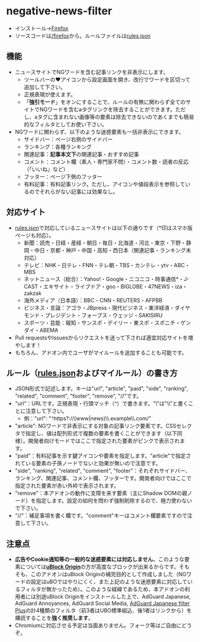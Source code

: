 # negative-news-filter
- インストール→[Firefox](https://addons.mozilla.org/firefox/addon/negative-news-filter/)
- ソースコードは[/firefox](/firefox)から。ルールファイルは[rules.json](/rules.json)
## 機能
- ニュースサイトでNGワードを含む記事リンクを非表示にします。
  - ツールバーの♥アイコンから設定画面を開き、改行でワードを区切って追加して下さい。
  - 正規表現が使えます。
  - 「**強引モード**」をオンにすることで、ルールの有無に関わらず全てのサイトでNGワードを含むaタグリンクを除去することができます。ただし、aタグに含まれない画像等の要素は除去できないのであくまでも簡易的なフィルタとしてお使い下さい。
- NGワードに関わらず、以下のような迷惑要素も一括非表示にできます。
  - サイドバー：ページ右側のサイドバー
  - ランキング：各種ランキング
  - 関連記事：**記事本文下**の関連記事・おすすめ記事
  - コメント：コメント欄（素人・専門家不問）・コメント数・読者の反応（「いいね」など）
  - フッター：ページ下側のフッター
  - 有料記事：有料記事リンク。ただし、アイコンや値段表示を参照しているのでそれらがない記事には効果なし。
## 対応サイト
- [rules.json](/rules.json)で対応しているニュースサイトは以下の通りです（*印はスマホ版ページも対応）。
  - 新聞：読売・日経・産経・朝日・毎日・北海道・河北・東京・下野・静岡・中日・京都・神戸・中国・高知・西日本（関連記事・ランキング未対応）
  - テレビ：NHK・日テレ・FNN・テレ朝・TBS・カンテレ・ytv・ABC・MBS
  - ネットニュース（総合）：Yahoo!・Google・ニコニコ・時事通信*・J-CAST・エキサイト・ライブドア・goo・BIGLOBE・47NEWS・iza・zakzak
  - 海外メディア（日本語）：BBC・CNN・REUTERS・AFPBB
  - ビジネス・言論：アゴラ・JBpress・現代ビジネス・東洋経済・ダイヤモンド・プレジデント・フォーブス・ウェッジ・SAKISIRU
  - スポーツ・芸能：報知・サンスポ・デイリー・東スポ・スポニチ・ゲンダイ・ABEMA
- Pull requestsやIssuesからリクエストを送って下されば適宜対応サイトを増やします！
- もちろん、アドオン内でユーザがマイルールを追加することも可能です。
## ルール（[rules.json](/rules.json)およびマイルール）の書き方
- JSON形式で記述します。キーは"url", "article", "paid", "side", "ranking", "related", "comment", "footer", "remove", "//"です。
- "url"：URLです。正規表現・行頭マッチ（^）で書きます。"\\"は"\\\\"と書くことに注意して下さい。
  - 例："url":  "^https?://(www|news)\\\\.example\\\\.com/"
- "article": NGワードで非表示にする対象の記事リンク要素です。CSSセレクタで指定し、値は配列形式で複数の要素を書くことができます（以下同様）。開発者向けモードではここで指定された要素がピンクで表示されます。
- "paid"：有料記事を示す鍵アイコンや要素を指定します。"article"で指定されている要素の子孫ノードでないと効果が無いので注意です。
- "side", "ranking", "related", "comment", "footer"：それぞれサイドバー、ランキング、関連記事、コメント欄、フッターです。開発者向けではここで指定された要素が赤い外枠で表示されます。
- "remove"：本アドオンの動作に支障を来す要素（主にShadow DOMの親ノード）を指定します。設定の如何を問わず強制削除するので、極力使わないで下さい。
- "//"：補足事項を書く欄です。"comment"キーはコメント欄要素ですので注意して下さい。
## 注意点
- **広告やCookie通知等の一般的な迷惑要素には対応しません**。このような要素については[**uBlock Origin**](https://github.com/gorhill/uBlock)の方が高度なブロックが出来るからです。そもそも、このアドオンはuBlock Originの補完目的として作成しました（NGワードの設定はuBOではやりにくく、また上記のような迷惑要素に対応しているフィルタが無かったため）。このような経緯であるため、本アドオンの利用者には別途uBlock Originをインストールした上で、AdGuard Japanese, AdGuard Annoyances, AdGuard Social Media, [AdGuard Japanese filter Plus](https://github.com/Yuki2718/adblock2)の計4種類のフィルタ（前3者はUBO標準組込、後1者はリンクから）を購読することを**強く推奨します**。
- Chromiumに対応させる予定は当面ありません。フォーク等はご自由にどうぞ。
